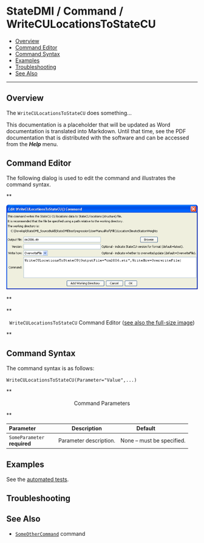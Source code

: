 # StateDMI / Command / WriteCULocationsToStateCU #

* [Overview](#overview)
* [Command Editor](#command-editor)
* [Command Syntax](#command-syntax)
* [Examples](#examples)
* [Troubleshooting](#troubleshooting)
* [See Also](#see-also)

-------------------------

## Overview ##

The `WriteCULocationsToStateCU` does something...

This documentation is a placeholder that will be updated as Word documentation is translated into Markdown.
Until that time, see the PDF documentation that is distributed with the software and can be accessed
from the ***Help*** menu.

## Command Editor ##

The following dialog is used to edit the command and illustrates the command syntax.

**<p style="text-align: center;">
![WriteCULocationsToStateCU](WriteCULocationsToStateCU.png)
</p>**

**<p style="text-align: center;">
`WriteCULocationsToStateCU` Command Editor (<a href="../WriteCULocationsToStateCU.png">see also the full-size image</a>)
</p>**

## Command Syntax ##

The command syntax is as follows:

```text
WriteCULocationsToStateCU(Parameter="Value",...)
```
**<p style="text-align: center;">
Command Parameters
</p>**

| **Parameter**&nbsp;&nbsp;&nbsp;&nbsp;&nbsp;&nbsp;&nbsp;&nbsp;&nbsp;&nbsp;&nbsp;&nbsp; | **Description** | **Default**&nbsp;&nbsp;&nbsp;&nbsp;&nbsp;&nbsp;&nbsp;&nbsp;&nbsp;&nbsp; |
| --------------|-----------------|----------------- |
|`SomeParameter`<br>**required**|Parameter description.|None – must be specified.|

## Examples ##

See the [automated tests](https://github.com/OpenCDSS/cdss-app-statedmi-test/tree/master/test/regression/commands/WriteCULocationsToStateCU).

## Troubleshooting ##

## See Also ##

* [`SomeOtherCommand`](../SomeOtherCommand/SomeOtherCommand) command
